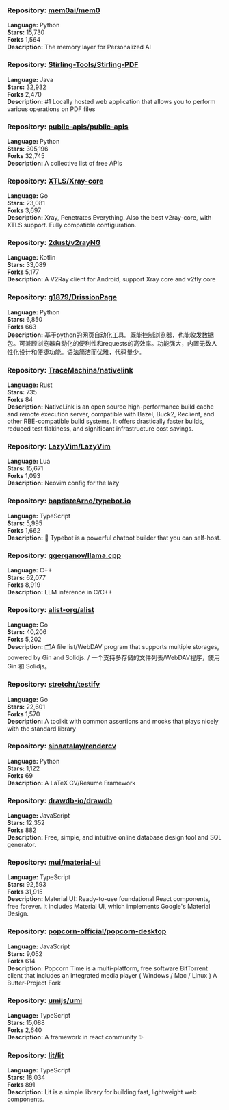 ### **Repository:** [mem0ai/mem0](https://github.com/mem0ai/mem0)  

**Language:** Python  
**Stars:** 15,730  
**Forks** 1,564  
**Description:** The memory layer for Personalized AI  

### **Repository:** [Stirling-Tools/Stirling-PDF](https://github.com/Stirling-Tools/Stirling-PDF)  

**Language:** Java  
**Stars:** 32,932  
**Forks** 2,470  
**Description:** #1 Locally hosted web application that allows you to perform various operations on PDF files  

### **Repository:** [public-apis/public-apis](https://github.com/public-apis/public-apis)  

**Language:** Python  
**Stars:** 305,196  
**Forks** 32,745  
**Description:** A collective list of free APIs  

### **Repository:** [XTLS/Xray-core](https://github.com/XTLS/Xray-core)  

**Language:** Go  
**Stars:** 23,081  
**Forks** 3,697  
**Description:** Xray, Penetrates Everything. Also the best v2ray-core, with XTLS support. Fully compatible configuration.  

### **Repository:** [2dust/v2rayNG](https://github.com/2dust/v2rayNG)  

**Language:** Kotlin  
**Stars:** 33,089  
**Forks** 5,177  
**Description:** A V2Ray client for Android, support Xray core and v2fly core  

### **Repository:** [g1879/DrissionPage](https://github.com/g1879/DrissionPage)  

**Language:** Python  
**Stars:** 6,850  
**Forks** 663  
**Description:** 基于python的网页自动化工具。既能控制浏览器，也能收发数据包。可兼顾浏览器自动化的便利性和requests的高效率。功能强大，内置无数人性化设计和便捷功能。语法简洁而优雅，代码量少。  

### **Repository:** [TraceMachina/nativelink](https://github.com/TraceMachina/nativelink)  

**Language:** Rust  
**Stars:** 735  
**Forks** 84  
**Description:** NativeLink is an open source high-performance build cache and remote execution server, compatible with Bazel, Buck2, Reclient, and other RBE-compatible build systems. It offers drastically faster builds, reduced test flakiness, and significant infrastructure cost savings.  

### **Repository:** [LazyVim/LazyVim](https://github.com/LazyVim/LazyVim)  

**Language:** Lua  
**Stars:** 15,671  
**Forks** 1,093  
**Description:** Neovim config for the lazy  

### **Repository:** [baptisteArno/typebot.io](https://github.com/baptisteArno/typebot.io)  

**Language:** TypeScript  
**Stars:** 5,995  
**Forks** 1,662  
**Description:** 💬 Typebot is a powerful chatbot builder that you can self-host.  

### **Repository:** [ggerganov/llama.cpp](https://github.com/ggerganov/llama.cpp)  

**Language:** C++  
**Stars:** 62,077  
**Forks** 8,919  
**Description:** LLM inference in C/C++  

### **Repository:** [alist-org/alist](https://github.com/alist-org/alist)  

**Language:** Go  
**Stars:** 40,206  
**Forks** 5,202  
**Description:** 🗂️A file list/WebDAV program that supports multiple storages, powered by Gin and Solidjs. / 一个支持多存储的文件列表/WebDAV程序，使用 Gin 和 Solidjs。  

### **Repository:** [stretchr/testify](https://github.com/stretchr/testify)  

**Language:** Go  
**Stars:** 22,601  
**Forks** 1,570  
**Description:** A toolkit with common assertions and mocks that plays nicely with the standard library  

### **Repository:** [sinaatalay/rendercv](https://github.com/sinaatalay/rendercv)  

**Language:** Python  
**Stars:** 1,122  
**Forks** 69  
**Description:** A LaTeX CV/Resume Framework  

### **Repository:** [drawdb-io/drawdb](https://github.com/drawdb-io/drawdb)  

**Language:** JavaScript  
**Stars:** 12,352  
**Forks** 882  
**Description:** Free, simple, and intuitive online database design tool and SQL generator.  

### **Repository:** [mui/material-ui](https://github.com/mui/material-ui)  

**Language:** TypeScript  
**Stars:** 92,593  
**Forks** 31,915  
**Description:** Material UI: Ready-to-use foundational React components, free forever. It includes Material UI, which implements Google's Material Design.  

### **Repository:** [popcorn-official/popcorn-desktop](https://github.com/popcorn-official/popcorn-desktop)  

**Language:** JavaScript  
**Stars:** 9,052  
**Forks** 614  
**Description:** Popcorn Time is a multi-platform, free software BitTorrent client that includes an integrated media player ( Windows / Mac / Linux ) A Butter-Project Fork  

### **Repository:** [umijs/umi](https://github.com/umijs/umi)  

**Language:** TypeScript  
**Stars:** 15,088  
**Forks** 2,640  
**Description:** A framework in react community ✨  

### **Repository:** [lit/lit](https://github.com/lit/lit)  

**Language:** TypeScript  
**Stars:** 18,034  
**Forks** 891  
**Description:** Lit is a simple library for building fast, lightweight web components.  

